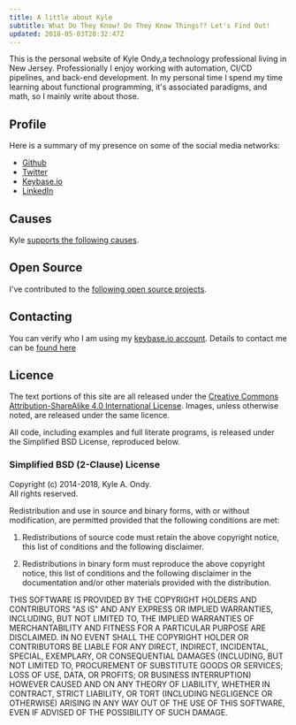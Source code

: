 ```yaml
---
title: A little about Kyle
subtitle: What Do They Know? Do They Know Things?? Let's Find Out!
updated: 2018-05-03T20:32:47Z
---
```


This is the personal website of Kyle Ondy,a technology professional living in New Jersey.
Professionally I enjoy working with automation, CI/CD pipelines, and back-end development.
In my personal time I spend my time learning about functional programming, it's associated paradigms, and math, so I mainly write about those.

Profile
-------

Here is a summary of my presence on some of the social media networks:

* [Github](https://github.com/kyleondy)
* [Twitter](https://twitter.com/kyleondy)
* [Keybase.io](https://keybase.io/kyleondy)
* [LinkedIn](https://www.linkedin.com/in/kyleondy)

Causes
------

Kyle [supports the following causes](/support).

Open Source
----------

I've contributed to the [following open source projects](/opensource).

Contacting
----------

You can verify who I am using my [keybase.io account](https://keybase.io/kyleondy).
Details to contact me can be [found here](/contact)

Licence
-------

The text portions of this site are all released under the <a rel="license" href="http://creativecommons.org/licenses/by-sa/4.0/">Creative Commons Attribution-ShareAlike 4.0 International License</a>.
Images, unless otherwise noted, are released under the same licence.

All code, including examples and full literate programs, is released under the Simplified BSD License, reproduced below.

### Simplified BSD (2-Clause) License

Copyright (c) 2014-2018, Kyle A. Ondy.<br />
All rights reserved.

Redistribution and use in source and binary forms, with or without modification, are permitted provided that the following conditions are met:

1. Redistributions of source code must retain the above copyright notice, this list of conditions and the following disclaimer.

2. Redistributions in binary form must reproduce the above copyright notice, this list of conditions and the following disclaimer in the documentation and/or other materials provided with the distribution.

THIS SOFTWARE IS PROVIDED BY THE COPYRIGHT HOLDERS AND CONTRIBUTORS "AS IS" AND ANY EXPRESS OR IMPLIED WARRANTIES, INCLUDING, BUT NOT LIMITED TO, THE IMPLIED WARRANTIES OF MERCHANTABILITY AND FITNESS FOR A PARTICULAR PURPOSE ARE DISCLAIMED. IN NO EVENT SHALL THE COPYRIGHT HOLDER OR CONTRIBUTORS BE LIABLE FOR ANY DIRECT, INDIRECT, INCIDENTAL, SPECIAL, EXEMPLARY, OR CONSEQUENTIAL DAMAGES (INCLUDING, BUT NOT LIMITED TO, PROCUREMENT OF SUBSTITUTE GOODS OR SERVICES; LOSS OF USE, DATA, OR PROFITS; OR BUSINESS INTERRUPTION) HOWEVER CAUSED AND ON ANY THEORY OF LIABILITY, WHETHER IN CONTRACT, STRICT LIABILITY, OR TORT (INCLUDING NEGLIGENCE OR OTHERWISE) ARISING IN ANY WAY OUT OF THE USE OF THIS SOFTWARE, EVEN IF ADVISED OF THE POSSIBILITY OF SUCH DAMAGE.